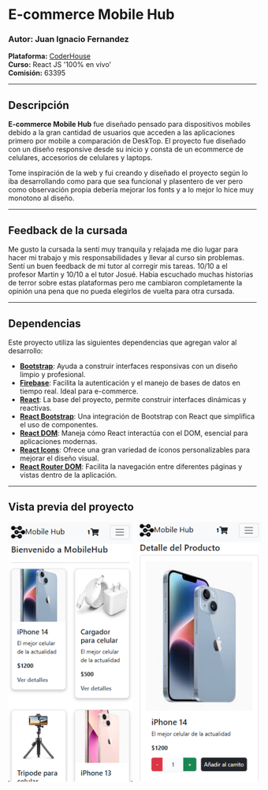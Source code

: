 # E-commerce Mobile Hub

### Autor: Juan Ignacio Fernandez  
**Plataforma:** [CoderHouse](https://www.coderhouse.com)  
**Curso:** React JS '100% en vivo'  
**Comisión:** 63395  

---

## Descripción

**E-commerce Mobile Hub** fue diseñado pensado para dispositivos mobiles debido a la gran cantidad de usuarios que acceden a las aplicaciones primero por mobile a comparación de DeskTop. El proyecto fue diseñado con un diseño responsive desde su inicio y consta de un ecommerce de celulares, accesorios de celulares y laptops. 

Tome inspiración de la web y fui creando y diseñado el proyecto según lo iba desarrollando como para que sea funcional y plasentero de ver pero como observación propia debería mejorar los fonts y a lo mejor lo hice muy monotono al diseño.

---

## Feedback de la cursada

Me gusto la cursada la sentí muy tranquila y relajada me dio lugar para hacer mi trabajo y mis responsabilidades y llevar al curso sin problemas. Sentí un buen feedback de mi tutor al corregir mis tareas. 10/10 a el profesor Martin y 10/10 a el tutor Josué. Habia escuchado muchas historias de terror sobre estas plataformas pero me cambiaron completamente la opinión una pena que no pueda elegirlos de vuelta para otra cursada.

---

## Dependencias

Este proyecto utiliza las siguientes dependencias que agregan valor al desarrollo:  

- **[Bootstrap](https://getbootstrap.com)**: Ayuda a construir interfaces responsivas con un diseño limpio y profesional.  
- **[Firebase](https://firebase.google.com)**: Facilita la autenticación y el manejo de bases de datos en tiempo real. Ideal para e-commerce.  
- **[React](https://react.dev)**: La base del proyecto, permite construir interfaces dinámicas y reactivas.  
- **[React Bootstrap](https://react-bootstrap.github.io)**: Una integración de Bootstrap con React que simplifica el uso de componentes.  
- **[React DOM](https://react.dev)**: Maneja cómo React interactúa con el DOM, esencial para aplicaciones modernas.  
- **[React Icons](https://react-icons.github.io/react-icons)**: Ofrece una gran variedad de íconos personalizables para mejorar el diseño visual.  
- **[React Router DOM](https://reactrouter.com)**: Facilita la navegación entre diferentes páginas y vistas dentro de la aplicación.  

---

## Vista previa del proyecto

<div style="display: flex; justify-content: space-between; align-items: center; gap: 10px;">
  <img src="public/vistaprevia/2e77052ee864aa051a3348fac8f9c2c2.png" style="width: 50%; height: auto;">
  <img src="public/vistaprevia/49b74cfcb754e3c99016d44d9f6572de.png" style="width: 50%; height: auto;">
</div>
